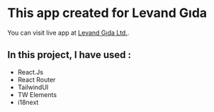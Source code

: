 # This app created for Levand Gıda 

You can visit live app at [Levand Gıda Ltd.](https://levandapp.vercel.app/).

## In this project, I have used :

- React.Js
- React Router
- TailwindUI
- TW Elements
- i18next

